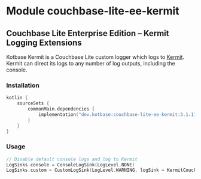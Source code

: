 # Module couchbase-lite-ee-kermit

## Couchbase Lite Enterprise Edition – Kermit Logging Extensions

Kotbase Kermit is a Couchbase Lite custom logger which logs to [Kermit](https://kermit.touchlab.co/). Kermit can direct
its logs to any number of log outputs, including the console.

### Installation

```kotlin
kotlin {
    sourceSets {
        commonMain.dependencies {
            implementation("dev.kotbase:couchbase-lite-ee-kermit:3.1.11-1.1.2")
        }
    }
}
```

### Usage

```kotlin
// Disable default console logs and log to Kermit
LogSinks.console = ConsoleLogSink(LogLevel.NONE)
LogSinks.custom = CustomLogSink(LogLevel.WARNING, logSink = KermitCouchbaseLiteLogSink(kermit))
```
